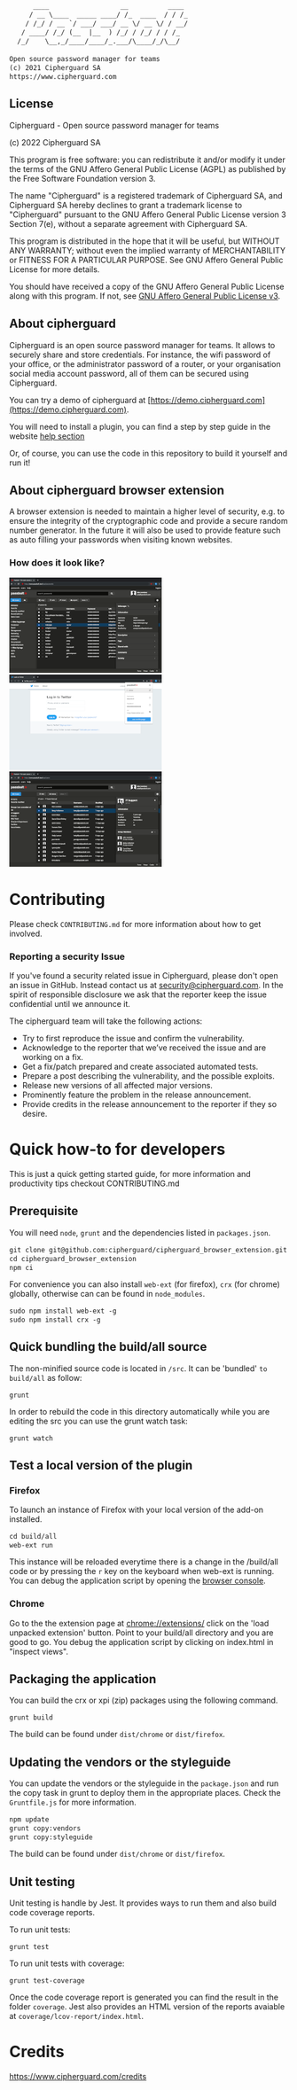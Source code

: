 	      ____                  __          ____
	     / __ \____  _____ ____/ /_  ____  / / /_
	    / /_/ / __ `/ ___/ ___/ __ \/ __ \/ / __/
	   / ____/ /_/ (__  |__  ) /_/ / /_/ / / /_
	  /_/    \__,_/____/____/_.___/\____/_/\__/

	Open source password manager for teams
	(c) 2021 Cipherguard SA
	https://www.cipherguard.com

## License

Cipherguard - Open source password manager for teams

(c) 2022 Cipherguard SA

This program is free software: you can redistribute it and/or modify it under the terms of the GNU Affero General
Public License (AGPL) as published by the Free Software Foundation version 3.

The name "Cipherguard" is a registered trademark of Cipherguard SA, and Cipherguard SA hereby declines to grant a trademark
license to "Cipherguard" pursuant to the GNU Affero General Public License version 3 Section 7(e), without a separate
agreement with Cipherguard SA.

This program is distributed in the hope that it will be useful, but WITHOUT ANY WARRANTY; without even the implied
warranty of MERCHANTABILITY or FITNESS FOR A PARTICULAR PURPOSE. See GNU Affero General Public License for more details.

You should have received a copy of the GNU Affero General Public License along with this program. If not,
see [GNU Affero General Public License v3](http://www.gnu.org/licenses/agpl-3.0.html).

## About cipherguard

Cipherguard is an open source password manager for teams. It allows to securely share and store credentials.
For instance, the wifi password of your office, or the administrator password of a router, or your organisation social
media account password, all of them can be secured using Cipherguard.

You can try a demo of cipherguard at [https://demo.cipherguard.com](https://demo.cipherguard.com).

You will need to install a plugin, you can find a step by step guide in the website
[help section](https://www.cipherguard.com/help/start/firefox)

Or, of course, you can use the code in this repository to build it yourself and run it!

## About cipherguard browser extension

A browser extension is needed to maintain a higher level of security, e.g. to ensure the integrity of the
cryptographic code and provide a secure random number generator. In the future it will also be used to provide feature
such as auto filling your passwords when visiting known websites.

### How does it look like?

[![Login](https://raw.githubusercontent.com/cipherguard/cipherguard_styleguide/master/src/img/screenshots/teaser-screenshot-login-275.png)](https://raw.githubusercontent.com/cipherguard/cipherguard_styleguide/master/src/img/screenshots/teaser-screenshot-login.png)
[![Browse passwords](https://raw.githubusercontent.com/cipherguard/cipherguard_styleguide/master/src/img/screenshots/teaser-screenshot4-275.png)](https://raw.githubusercontent.com/cipherguard/cipherguard_styleguide/master/src/img/screenshots/teaser-screenshot4.png)
[![Share passwords](https://raw.githubusercontent.com/cipherguard/cipherguard_styleguide/master/src/img/screenshots/teaser-screenshot-share-275.png)](https://raw.githubusercontent.com/cipherguard/cipherguard_styleguide/master/src/img/screenshots/teaser-screenshot-share.png)

# Contributing

Please check ```CONTRIBUTING.md``` for more information about how to get involved.

### Reporting a security Issue

If you've found a security related issue in Cipherguard, please don't open an issue in GitHub.
Instead contact us at security@cipherguard.com. In the spirit of responsible disclosure we ask that the reporter keep the
issue confidential until we announce it.

The cipherguard team will take the following actions:
- Try to first reproduce the issue and confirm the vulnerability.
- Acknowledge to the reporter that we’ve received the issue and are working on a fix.
- Get a fix/patch prepared and create associated automated tests.
- Prepare a post describing the vulnerability, and the possible exploits.
- Release new versions of all affected major versions.
- Prominently feature the problem in the release announcement.
- Provide credits in the release announcement to the reporter if they so desire.

# Quick how-to for developers

This is just a quick getting started guide, for more information and productivity tips checkout CONTRIBUTING.md

## Prerequisite

You will need ```node```, ```grunt``` and the dependencies listed in ```packages.json```.
```
git clone git@github.com:cipherguard/cipherguard_browser_extension.git
cd cipherguard_browser_extension
npm ci
```

For convenience you can also install ```web-ext``` (for firefox), ```crx``` (for chrome) globally,
otherwise can can be found in ```node_modules```.
```
sudo npm install web-ext -g
sudo npm install crx -g
```

## Quick bundling the build/all source

The non-minified source code is located in ```/src```. It can be 'bundled' ```to build/all``` as follow:
```
grunt
```

In order to rebuild the code in this directory automatically while you are editing the src
you can use the grunt watch task:
```
grunt watch
```

## Test a local version of the plugin
### Firefox

To launch an instance of Firefox with your local version of the add-on installed.
```
cd build/all
web-ext run
```

This instance will be reloaded everytime there is a change in the /build/all code or by pressing the ```r```
key on the keyboard when web-ext is running.
You can debug the application script by opening the
[browser console](https://developer.mozilla.org/en/docs/Tools/Browser_Console).

### Chrome

Go to the the extension page at [chrome://extensions/](chrome://extensions/) click on the
'load unpacked extension' button. Point to your build/all directory and you are good to go.
You debug the application script by clicking on index.html in "inspect views".

## Packaging the application

You can build the crx or xpi (zip) packages using the following command.
```
grunt build
```
The build can be found under ```dist/chrome``` or ```dist/firefox```.

## Updating the vendors or the styleguide

You can update the vendors or the styleguide in the ```package.json``` and run the copy task
in grunt to deploy them in the appropriate places. Check the ```Gruntfile.js```
for more information.
```
npm update
grunt copy:vendors
grunt copy:styleguide
```
The build can be found under ```dist/chrome``` or ```dist/firefox```.

## Unit testing

Unit testing is handle by Jest. It provides ways to run them and also build code coverage reports.

To run unit tests:
```
grunt test
```

To run unit tests with coverage:
```
grunt test-coverage
```

Once the code coverage report is generated you can find the result in the folder `coverage`.
Jest also provides an HTML version of the reports avaiable at `coverage/lcov-report/index.html`.

# Credits

https://www.cipherguard.com/credits
